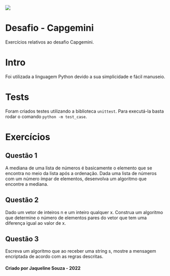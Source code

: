 
![](http://capgemini.proway.com.br/assets/img/logo-capgemini.png)

# Desafio - Capgemini

Exercícios relativos ao desafio Capgemini.

# Intro

Foi utilizada a linguagem Python devido a sua simplicidade e fácil manuseio.

# Tests

Foram criados testes utilizando a biblioteca `unittest`.
Para executá-la basta rodar o comando `python -m test_case`.

# Exercícios

## Questão 1
A mediana de uma lista de números é basicamente o elemento que se encontra no meio da lista após a ordenação. Dada uma lista de números com um número ímpar de elementos, desenvolva um algoritmo que encontre a mediana.

## Questão 2
Dado um vetor de inteiros n e um inteiro qualquer x. Construa um algoritmo que determine o número de elementos pares do vetor que tem uma diferença igual ao valor de x.

## Questão 3
Escreva um algoritmo que ao receber uma string s, mostre a mensagem encriptada de acordo com as regras descritas.




#### Criado por Jaqueline Souza - 2022
